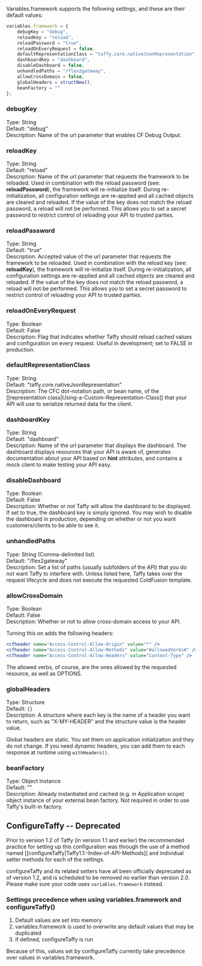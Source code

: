 Variables.framework supports the following settings, and these are their default values:

```javascript
variables.framework = {
	debugKey = "debug",
	reloadKey = "reload",
	reloadPassword = "true",
	reloadOnEveryRequest = false,
	defaultRepresentationClass = "taffy.core.nativeJsonRepresentation",
	dashboardKey = "dashboard",
	disableDashboard = false,
	unhandledPaths = "/flex2gateway",
	allowCrossDomain = false,
	globalHeaders = structNew(),
	beanFactory = ""
};
```

### debugKey

Type: String<br/>
Default: "debug"<br/>
Description: Name of the url parameter that enables CF Debug Output.

### reloadKey

Type: String<br/>
Default: "reload"<br/>
Description: Name of the url parameter that requests the framework to be reloaded. Used in combination with the reload password (see: **reloadPassword**), the framework will re-initialize itself. During re-initialization, all configuration settings are re-applied and all cached objects are cleared and reloaded. If the value of the key does not match the reload password, a reload will not be performed. This allows you to set a secret password to restrict control of reloading your API to trusted parties.

### reloadPassword

Type: String<br/>
Default: "true"<br/>
Description: Accepted value of the url parameter that requests the framework to be reloaded. Used in combination with the reload key (see: **reloadKey**), the framework will re-initialize itself. During re-initialization, all configuration settings are re-applied and all cached objects are cleared and reloaded. If the value of the key does not match the reload password, a reload will not be performed. This allows you to set a secret password to restrict control of reloading your API to trusted parties.

### reloadOnEveryRequest

Type: Boolean<br/>
Default: False<br/>
Description: Flag that indicates whether Taffy should reload cached values and configuration on every request. Useful in development; set to FALSE in production.

### defaultRepresentationClass

Type: String<br/>
Default: "taffy.core.nativeJsonRepresentation"<br/>
Description: The CFC dot-notation path, or bean name, of the [[representation class|Using-a-Custom-Representation-Class]] that your API will use to serialize returned data for the client.

### dashboardKey

Type: String<br/>
Default: "dashboard"<br/>
Description: Name of the url parameter that displays the dashboard. The dashboard displays resources that your API is aware of, generates documentation about your API based on **hint** attributes, and contains a mock client to make testing your API easy.

### disableDashboard

Type: Boolean<br/>
Default: False<br/>
Description: Whether or not Taffy will allow the dashboard to be displayed. If set to true, the dashboard key is simply ignored. You may wish to disable the dashboard in production, depending on whether or not you want customers/clients to be able to see it.

### unhandledPaths

Type: String (Comma-delimited list)<br/>
Default: "/flex2gateway"<br/>
Description: Set a list of paths (usually subfolders of the API) that you do not want Taffy to interfere with. Unless listed here, Taffy takes over the request lifecycle and does not execute the requested ColdFusion template.

### allowCrossDomain

Type: Boolean<br/>
Default: False<br/>
Description: Whether or not to allow cross-domain access to your API.

Turning this on adds the following headers:
```cfm
<cfheader name="Access-Control-Allow-Origin" value="*" />
<cfheader name="Access-Control-Allow-Methods" value="#allowedVerbs#" />
<cfheader name="Access-Control-Allow-Headers" value="Content-Type" />
```

The allowed verbs, of course, are the ones allowed by the requested resource, as well as OPTIONS.

### globalHeaders

Type: Structure<br/>
Default: `{}`<br/>
Description: A structure where each key is the name of a header you want to return, such as "X-MY-HEADER" and the structure value is the header value.

Global headers are static. You set them on application initialization and they do not change. If you need dynamic headers, you can add them to each response at runtime using `withHeaders()`.

### beanFactory

Type: Object Instance<br/>
Default: ""<br/>
Description: Already instantiated and cached (e.g. in Application scope) object instance of your external bean factory. Not required in order to use Taffy's built-in factory.

## ConfigureTaffy -- Deprecated

Prior to version 1.2 of Taffy (in version 1.1 and earlier) the recommended practice for setting up this configuration was through the use of a method named [[configureTaffy|Taffy1.1:-Index-of-API-Methods]] and individual setter methods for each of the settings.

configureTaffy and its related setters have all been officially deprecated as of version 1.2, and is scheduled to be removed no earlier than version 2.0. Please make sure your code uses `variables.framework` instead.

### Settings precedence when using variables.framework and configureTaffy()

1. Default values are set into memory
1. variables.framework is used to overwrite any default values that may be duplicated
1. if defined, configureTaffy is run

Because of this, values set by configureTaffy currently take precedence over values in variables.framework.
